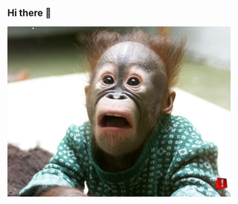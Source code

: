 ## Hi there 👋
<img src="https://github.com/Maksim1705/Maksim1705/blob/main/82be333bdd7492ac4e7892128e0a3995.jpg" alt="TheUnlimited" width="600">
